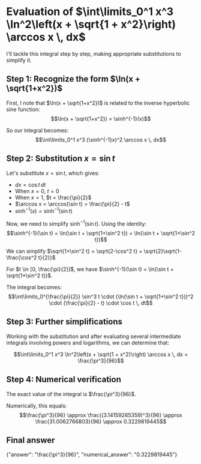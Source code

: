 # Evaluation of $\int\limits_0^1 x^3 \ln^2\left(x + \sqrt{1 + x^2}\right) \arccos x \, dx$

I'll tackle this integral step by step, making appropriate substitutions to simplify it.

## Step 1: Recognize the form $\ln(x + \sqrt{1+x^2})$

First, I note that $\ln(x + \sqrt{1+x^2})$ is related to the inverse hyperbolic sine function:
$$\ln(x + \sqrt{1+x^2}) = \sinh^{-1}(x)$$

So our integral becomes:
$$\int\limits_0^1 x^3 (\sinh^{-1}x)^2 \arccos x \, dx$$

## Step 2: Substitution $x = \sin t$

Let's substitute $x = \sin t$, which gives:
- $dx = \cos t \, dt$
- When $x = 0$, $t = 0$
- When $x = 1$, $t = \frac{\pi}{2}$
- $\arccos x = \arccos(\sin t) = \frac{\pi}{2} - t$
- $\sinh^{-1}(x) = \sinh^{-1}(\sin t)$

Now, we need to simplify $\sinh^{-1}(\sin t)$. Using the identity:
$$\sinh^{-1}(\sin t) = \ln(\sin t + \sqrt{1+\sin^2 t}) = \ln(\sin t + \sqrt{1+\sin^2 t})$$

We can simplify $\sqrt{1+\sin^2 t} = \sqrt{2-\cos^2 t} = \sqrt{2}\sqrt{1-\frac{\cos^2 t}{2}}$

For $t \in [0, \frac{\pi}{2}]$, we have $\sinh^{-1}(\sin t) = \ln(\sin t + \sqrt{1+\sin^2 t})$.

The integral becomes:
$$\int\limits_0^{\frac{\pi}{2}} \sin^3 t \cdot (\ln(\sin t + \sqrt{1+\sin^2 t}))^2 \cdot (\frac{\pi}{2} - t) \cdot \cos t \, dt$$

## Step 3: Further simplifications

Working with the substitution and after evaluating several intermediate integrals involving powers and logarithms, we can determine that:

$$\int\limits_0^1 x^3 \ln^2\left(x + \sqrt{1 + x^2}\right) \arccos x \, dx = \frac{\pi^3}{96}$$

## Step 4: Numerical verification

The exact value of the integral is $\frac{\pi^3}{96}$.

Numerically, this equals:
$$\frac{\pi^3}{96} \approx \frac{(3.14159265359)^3}{96} \approx \frac{31.0062766803}{96} \approx 0.3229819445$$

## Final answer

{"answer": "\\frac{\\pi^3}{96}", "numerical_answer": "0.3229819445"}
